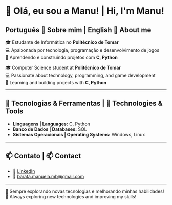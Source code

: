 # 👋 Olá, eu sou a Manu! | Hi, I'm Manu!

## Português 📝 Sobre mim | English 📝 About me  

🎓 Estudante de Informática no **Politécnico de Tomar**  
💻 Apaixonada por tecnologia, programação e desenvolvimento de jogos  
🚀 Aprendendo e construindo projetos com **C, Python**  

🎓 Computer Science student at **Politécnico de Tomar**  
💻 Passionate about technology, programming, and game development  
🚀 Learning and building projects with **C, Python**

---

## 🔧 Tecnologias & Ferramentas | 🔧 Technologies & Tools  

- **Linguagens | Languages:** C, Python  <!--- **Game Engines:** Unreal Engine, Unity, Godot-->
- **Banco de Dados | Databases:** SQL  
- **Sistemas Operacionais | Operating Systems:** Windows, Linux  

---

## 📫 Contato | 📫 Contact  

- 🔗 [LinkedIn](https://linkedin.com/in/seuusuario)  
- 📧 barata.manuela.mb@gmail.com

---

🚀 Sempre explorando novas tecnologias e melhorando minhas habilidades!  
🚀 Always exploring new technologies and improving my skills!  
